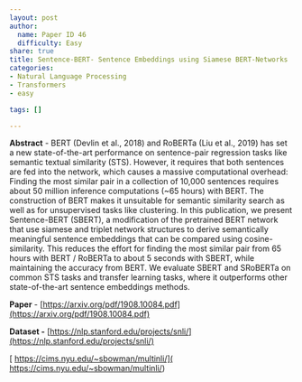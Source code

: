 ```yaml
---
layout: post
author:
  name: Paper ID 46
  difficulty: Easy
share: true
title: Sentence-BERT- Sentence Embeddings using Siamese BERT-Networks
categories:
- Natural Language Processing
- Transformers
- easy

tags: []

---
```

**Abstract** - BERT (Devlin et al., 2018) and RoBERTa (Liu et al., 2019) has set a new state-of-the-art performance on sentence-pair regression tasks like semantic textual similarity (STS). However, it requires that both sentences are fed into the network, which causes a massive computational overhead: Finding the most similar pair in a collection of 10,000 sentences requires about 50 million inference computations (~65 hours) with BERT. The construction of BERT makes it unsuitable for semantic similarity search as well as for unsupervised tasks like clustering.
In this publication, we present Sentence-BERT (SBERT), a modification of the pretrained BERT network that use siamese and triplet network structures to derive semantically meaningful sentence embeddings that can be compared using cosine-similarity. This reduces the effort for finding the most similar pair from 65 hours with BERT / RoBERTa to about 5 seconds with SBERT, while maintaining the accuracy from BERT.
We evaluate SBERT and SRoBERTa on common STS tasks and transfer learning tasks, where it outperforms other state-of-the-art sentence embeddings methods. 

**Paper** - [https://arxiv.org/pdf/1908.10084.pdf](https://arxiv.org/pdf/1908.10084.pdf)

**Dataset -** [https://nlp.stanford.edu/projects/snli/](https://nlp.stanford.edu/projects/snli/)

[ https://cims.nyu.edu/~sbowman/multinli/]( https://cims.nyu.edu/~sbowman/multinli/)
    